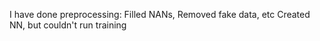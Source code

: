 I have done preprocessing: Filled NANs, Removed fake data, etc
Created NN, but couldn't run training

